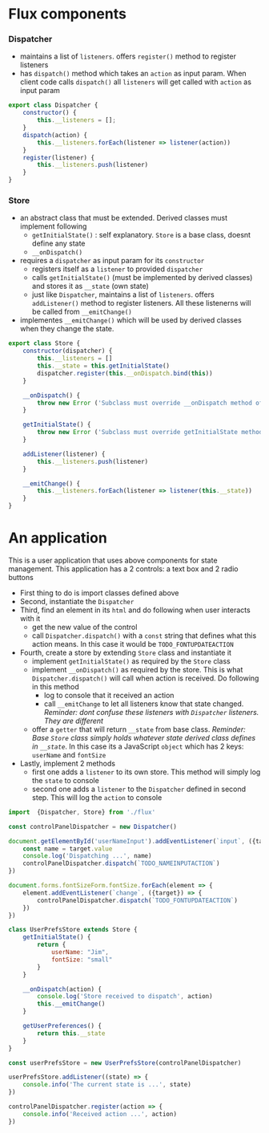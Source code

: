 # Flux components

### Dispatcher
- maintains a list of `listeners`. offers `register()` method to register listeners
- has `dispatch()` method which takes an `action` as input param. When client code calls `dispatch()` all `listeners` will get called with `action` as input param

```javascript
export class Dispatcher {
    constructor() {
        this.__listeners = [];
    }
    dispatch(action) {
        this.__listeners.forEach(listener => listener(action))
    }
    register(listener) {
        this.__listeners.push(listener)
    }
}
```

### Store
* an abstract class that must be extended. Derived classes must implement following
    * `getInitialState()` : self explanatory. `Store` is a base class, doesnt define any state
    * `__onDispatch()` 
* requires a `dispatcher` as input param for its `constructor`
    * registers itself as a `listener` to provided `dispatcher`
    * calls `getInitialState()` (must be implemented by derived classes) and stores it as `__state` (own state)
    * just like `Dispatcher`, maintains a list of `listeners`. offers `addListener()` method to register listeners. All these listenerns will be called from `__emitChange()`
* implementes `__emitChange()` which will be used by derived classes when they change the state.

```javascript
export class Store {
    constructor(dispatcher) {
        this.__listeners = []
        this.__state = this.getInitialState()
        dispatcher.register(this.__onDispatch.bind(this))
    }

    __onDispatch() {
        throw new Error ('Subclass must override __onDispatch method of a Flux store')
    }

    getInitialState() {
        throw new Error ('Subclass must override getInitialState method of a Flux store')
    }

    addListener(listener) {
        this.__listeners.push(listener)
    }

    __emitChange() {
        this.__listeners.forEach(listener => listener(this.__state))
    }
}
```

# An application
This is a user application that uses above components for state management. This application has a 2 controls: a text box and 2 radio buttons

* First thing to do is import classes defined above
* Second, instantiate the `Dispatcher`
* Third, find an element in its `html` and do following when user interacts with it
    * get the new value of the control
    * call `Dispatcher.dispatch()` with a `const` string that defines what this action means. In this case it would be `TODO_FONTUPDATEACTION`
* Fourth, create a store by extending `Store` class and instantiate it
    * implement `getInitialState()` as required by the `Store` class
    * implement `__onDispatch()` as required by the store. This is what `Dispatcher.dispatch()` will call when action is received. Do following in this method
        * log to console that it received an action
        * call `__emitChange` to let all listeners know that state changed. _Reminder: dont confuse these listeners with `Dispatcher` listeners. They are different_
    * offer a `getter` that will return `__state` from base class. _Reminder: Base `Store` class simply holds whatever state derived class defines in `__state`_. In this case its a JavaScript `object` which has 2 keys: `userName` and `fontSize`
* Lastly, implement 2 methods 
    * first one adds a `listener` to its own store. This method will simply log the `state` to console
    * second one adds a `listener` to the `Dispatcher` defined in second step. This will log the `action` to console

```javascript
import  {Dispatcher, Store} from './flux'

const controlPanelDispatcher = new Dispatcher()

document.getElementById('userNameInput').addEventListener(`input`, ({target}) => {
    const name = target.value
    console.log('Dispatching ...', name)
    controlPanelDispatcher.dispatch(`TODO_NAMEINPUTACTION`)
})

document.forms.fontSizeForm.fontSize.forEach(element => {
    element.addEventListener(`change`, ({target}) => {
        controlPanelDispatcher.dispatch(`TODO_FONTUPDATEACTION`)
    })
})

class UserPrefsStore extends Store {
    getInitialState() {
        return {
            userName: "Jim",
            fontSize: "small"
        }
    }

    __onDispatch(action) {
        console.log('Store received to dispatch', action)
        this.__emitChange()
    }

    getUserPreferences() {
        return this.__state
    }
}

const userPrefsStore = new UserPrefsStore(controlPanelDispatcher)

userPrefsStore.addListener((state) => {
    console.info('The current state is ...', state)
})

controlPanelDispatcher.register(action => {
    console.info('Received action ...', action)
})
```

